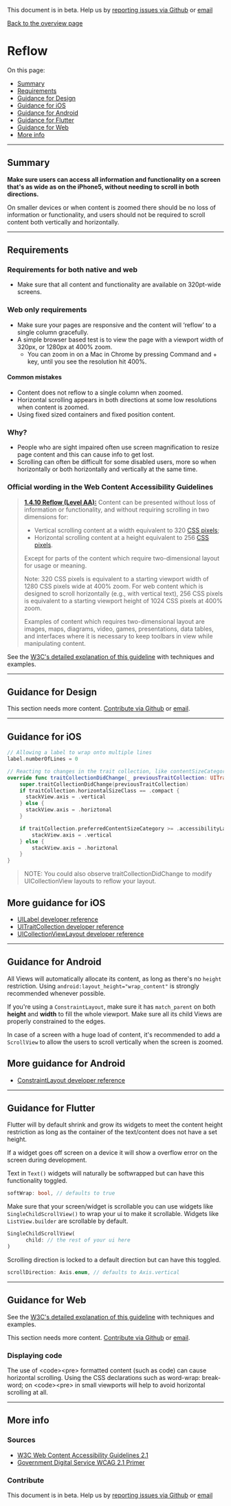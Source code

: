 This document is in beta. Help us by [reporting issues via Github](https://github.com/theappbusiness/accessibility-guidelines) or [email](mailto:jeanfrancois@theappbusiness.com)

[Back to the overview page](./../index.html)

# Reflow

On this page:
* [Summary](#summary)
* [Requirements](#requirements)
* [Guidance for Design](#guidance-for-design)
* [Guidance for iOS](#guidance-for-ios)
* [Guidance for Android](#guidance-for-android)
* [Guidance for Flutter](#guidance-for-flutter)
* [Guidance for Web](#guidance-for-web)
* [More info](#more-info)

---

## Summary

**Make sure users can access all information and functionality on a screen that's as wide as on the iPhone5, without needing to scroll in both directions.**

On smaller devices or when content is zoomed there should be no loss of information or functionality, and users should not be required to scroll content both vertically and horizontally.

---

## Requirements

### Requirements for both native and web

* Make sure that all content and functionality are available on 320pt-wide screens.

### Web only requirements

* Make sure your pages are responsive and the content will ‘reflow’ to a single column gracefully.
* A simple browser based test is to view the page with a viewport width of 320px, or 1280px at 400% zoom.
  * You can zoom in on a Mac in Chrome by pressing Command and + key, until you see the resolution hit 400%.

#### Common mistakes

* Content does not reflow to a single column when zoomed.
* Horizontal scrolling appears in both directions at some low resolutions when content is zoomed.
* Using fixed sized containers and fixed position content.

### Why?

* People who are sight impaired often use screen magnification to resize page content and this can cause info to get lost.
* Scrolling can often be difficult for some disabled users, more so when horizontally or both horizontally and vertically at the same time.

### Official wording in the Web Content Accessibility Guidelines

> [**1.4.10 Reflow (Level AA):**](https://www.w3.org/WAI/WCAG21/Understanding/reflow.html) Content can be presented without loss of information or functionality, and without requiring scrolling in two dimensions for:
> 
> * Vertical scrolling content at a width equivalent to 320 [CSS pixels](https://www.w3.org/WAI/WCAG21/Understanding/reflow.html#dfn-css-pixel);
> * Horizontal scrolling content at a height equivalent to 256 [CSS pixels](https://www.w3.org/WAI/WCAG21/Understanding/reflow.html#dfn-css-pixel).
> 
> Except for parts of the content which require two-dimensional layout for usage or meaning.
> 
> Note: 320 CSS pixels is equivalent to a starting viewport width of 1280 CSS pixels wide at 400% zoom. For web content which is designed to scroll horizontally (e.g., with vertical text), 256 CSS pixels is equivalent to a starting viewport height of 1024 CSS pixels at 400% zoom.
> 
> Examples of content which requires two-dimensional layout are images, maps, diagrams, video, games, presentations, data tables, and interfaces where it is necessary to keep toolbars in view while manipulating content.

See the [W3C's detailed explanation of this guideline](https://www.w3.org/WAI/WCAG21/Understanding/reflow.html) with techniques and examples.

---

## Guidance for Design

This section needs more content. [Contribute via Github](https://github.com/theappbusiness/accessibility-guidelines/) or [email](mailto:jeanfrancois@theappbusiness.com).

---

## Guidance for iOS

```swift
// Allowing a label to wrap onto multiple lines
label.numberOfLines = 0

// Reacting to changes in the trait collection, like contentSizeCategory and sizeClass
override func traitCollectionDidChange(_ previousTraitCollection: UITraitCollection?) {
    super.traitCollectionDidChange(previousTraitCollection)
    if traitCollection.horizontalSizeClass == .compact {
      stackView.axis = .vertical
    } else {
      stackView.axis = .horiztonal
    }

    if traitCollection.preferredContentSizeCategory >= .accessibilityLarge {
        stackView.axis = .vertical
    } else {
        stackView.axis = .horiztonal
    }
}
```

> NOTE: You could also observe traitCollectionDidChange to modify UICollectionView layouts to reflow your layout.

## More guidance for iOS

* [UILabel developer reference](https://developer.apple.com/documentation/uikit/uilabel "developer.apple.com reference")
* [UITraitCollection developer reference](https://developer.apple.com/documentation/uikit/uitraitcollection "developer.apple.com reference")
* [UICollectionViewLayout developer reference](https://developer.apple.com/documentation/uikit/uicollectionviewlayout "developer.apple.com reference")

---

## Guidance for Android

All Views will automatically allocate its content, as long as there's no `height` restriction. Using `android:layout_height="wrap_content"` is strongly recommended whenever possible.

If you're using a `ConstraintLayout`, make sure it has `match_parent` on both **height** and **width** to fill the whole viewport. Make sure all its child Views are properly constrained to the edges.

In case of a screen with a huge load of content, it's recommended to add a `ScrollView` to allow the users to scroll vertically when the screen is zoomed.

## More guidance for Android

- [ConstraintLayout developer reference](https://developer.android.com/reference/androidx/constraintlayout/widget/ConstraintLayout "developer.android.com reference")

---

## Guidance for Flutter

Flutter will by default shrink and grow its widgets to meet the content height restriction as long as the container of the text/content does not have a set height.

If a widget goes off screen on a device it will show a overflow error on the screen during development.

Text in `Text()` widgets will naturally be softwrapped but can have this functionality toggled.
```dart 
softWrap: bool, // defaults to true
 ```

Make sure that your screen/widget is scrollable you can use widgets like `SingleChildScrollView()` to wrap your ui to make it scrollable. Widgets like `ListView.builder` are scrollable by default.

```dart
SingleChildScrollView(
      child: // the rest of your ui here
)
```

Scrolling direction is locked to a default direction but can have this toggled.

```dart
scrollDirection: Axis.enum, // defaults to Axis.vertical
```

---

## Guidance for Web

See the [W3C's detailed explanation of this guideline](https://www.w3.org/WAI/WCAG21/Understanding/reflow.html) with techniques and examples.

This section needs more content. [Contribute via Github](https://github.com/theappbusiness/accessibility-guidelines/) or [email](mailto:jeanfrancois@theappbusiness.com).

### Displaying code

The use of &lt;code&gt;&lt;pre&gt; formatted content (such as code) can cause horizontal scrolling. Using the CSS declarations such as word-wrap: break-word; on &lt;code&gt;&lt;pre&gt; in small viewports will help to avoid horizontal scrolling at all.

---

## More info

### Sources

* [W3C Web Content Accessibility Guidelines 2.1](https://www.w3.org/TR/WCAG21/)
* [Government Digital Service WCAG 2.1 Primer](https://alphagov.github.io/wcag-primer/)

### Contribute

This document is in beta. Help us by [reporting issues via Github](https://github.com/theappbusiness/accessibility-guidelines) or [email](mailto:jeanfrancois@theappbusiness.com)